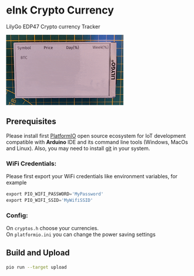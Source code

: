 # eInk Crypto Currency

LilyGo EDP47 Crypto currency Tracker

![preview](images/preview.gif)
## Prerequisites

Please install first [PlatformIO](http://platformio.org/) open source ecosystem for IoT development compatible with **Arduino** IDE and its command line tools (Windows, MacOs and Linux). Also, you may need to install [git](http://git-scm.com/) in your system.

### WiFi Credentials:

Please first export your WiFi credentials like environment variables, for example

```python
export PIO_WIFI_PASSWORD='MyPassword'
export PIO_WIFI_SSID='MyWifiSSID'
```

### Config:

On `cryptos.h` choose your currencies.  
On `platformio.ini` you can change the power saving settings

## Build and Upload

```bash
pio run --target upload
```






